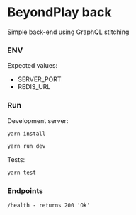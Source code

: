 # BeyondPlay back

Simple back-end using GraphQL stitching 

### ENV

Expected values:

  - SERVER_PORT
  - REDIS_URL

### Run

Development server:

```bash
yarn install

yarn run dev
```

Tests:

```bash
yarn test
```

### Endpoints
`
/health - returns 200 'Ok'
`
